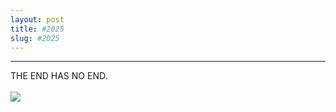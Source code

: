 ```yaml
---
layout: post
title: #2025
slug: #2025
---
```

---
<p class="description" style="text-align: justify;">
THE END HAS NO END.
  <br>
  <br> 
<img src="/assets/SV3ZRV3RS3-07.gif " />
  <br>
  <br>
